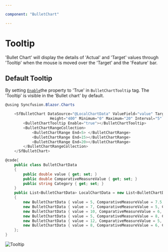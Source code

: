 ```yaml
---

component: "BulletChart"

---
```


# Tooltip

<!-- markdownlint-disable MD036 -->

'Bullet Chart' will display the details of 'Actual' and 'Target' values through 'Tooltip' when the mouse is moved over the 'Target' and the 'Feature' bar.

## Default Tooltip

By setting [`Enable`](https://help.syncfusion.com/cr/blazor/Syncfusion.Blazor.Charts.BulletChartTooltip.html#Syncfusion_Blazor_Charts_BulletChartTooltip_Enable)the property to 'True' in `BulletChartTooltip` tag. The 'Tooltip' is visible in the 'Bullet chart' by default.

```csharp
@using Syncfusion.Blazor.Charts

    <SfBulletChart DataSource="@LocalChartData" ValueField="value" TargetField="ComparativeMeasureValue" CategoryField="Category"
                    Height="400" Minimum="0" Maximum="20" Interval="5" LabelFormat="{value}%" Title="Profit in Percentage">
        <BulletChartTooltip Enable="true"></BulletChartTooltip>
        <BulletChartRangeCollection>
            <BulletChartRange End=5> </BulletChartRange>
            <BulletChartRange End=15></BulletChartRange>
            <BulletChartRange End=20></BulletChartRange>
        </BulletChartRangeCollection>
    </SfBulletChart>

@code{
    public class BulletChartData
    {
        public double value { get; set; }
        public double ComparativeMeasureValue { get; set; }
        public string Category { get; set; }
    }
    public List<BulletChartData> LocalChartData = new List<BulletChartData>
    {
        new BulletChartData { value = 5, ComparativeMeasureValue = 7.5, Category = "2001" },
        new BulletChartData { value = 7, ComparativeMeasureValue = 5, Category = "2002" },
        new BulletChartData { value = 10, ComparativeMeasureValue = 6, Category = "2003" },
        new BulletChartData { value = 5, ComparativeMeasureValue = 8, Category = "2004" },
        new BulletChartData { value = 12, ComparativeMeasureValue = 5, Category = "2005" },
        new BulletChartData { value = 8, ComparativeMeasureValue = 6, Category = "2006" }
    };
}
```

![Tooltip](images/default-tool-tip.png)